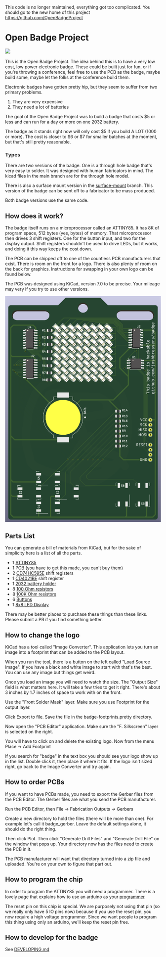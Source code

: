 This code is no longer maintained, everything got too complicated. You should go to the new home of this project
https://github.com/OpenBadgeProject



# Open Badge Project

![](<images/badge.gif>)

This is the Open Badge Project. The idea behind this is to have a very low cost, low power electronic badge. These could be built just for fun, or if you're throwing a conference, feel free to use the PCB as the badge, maybe build some, maybe let the folks at the conference build them.

Electronic badges have gotten pretty hip, but they seem to suffer from two primary problems.
1) They are very expensive
1) They need a lot of batteries

The goal of the Open Badge Project was to build a badge that costs $5 or less and can run for a day or more on one 2032 battery.

The badge as it stands right now will only cost $5 if you build A LOT (1000 or more). The cost is closer to $6 or $7 for smaller batches at the moment, but that's still pretty reasonable.

### Types
There are two versions of the badge. One is a through hole badge that's very easy to solder. It was designed with human fabricators in mind. The kicad files in the main branch are for the through hole model.

There is also a surface mount version in the [surface-mount](https://github.com/joshbressers/badge/tree/surface-mount) branch. This version of the badge can be sent off to a fabricator to be mass produced.

Both badge versions use the same code.

## How does it work?
The badge itself runs on a microprocessor called an ATTINY85. It has 8K of program space, 512 bytes (yes, bytes) of memory. That microprocessor then drives 3 shift registers. One for the button input, and two for the display output. Shift registers shouldn't be used to drive LEDs, but it works, and doing it this way keeps the cost down.

The PCB can be shipped off to one of the countless PCB manufacturers that exist. There is room on the front for a logo. There is also plenty of room on the back for graphics. Instructions for swapping in your own logo can be found below.

The PCB was designed using KiCad, version 7.0 to be precise. Your mileage may very if you try to use other versions.

![](<images/PCB.png>)

## Parts List
You can generate a bill of materials from KiCad, but for the sake of simplicity here is a list of all the parts.

- 1 [ATTINY85](https://www.digikey.com/en/products/detail/microchip-technology/ATTINY85-20PU/735469)
- 1 PCB (you have to get this made, you can't buy them)
- 2 [CD74HC595E](https://www.digikey.com/en/products/detail/texas-instruments/CD74HC595E/1507396) shift registers
- 1 [CD4021BE](https://www.digikey.com/en/products/detail/texas-instruments/CD4021BE/67261) shift register
- 1 [2032 battery holder](https://www.digikey.com/en/products/detail/adam-tech/BH-25C-1/13537703)
- 8 [100 Ohm resistors](https://www.digikey.com/en/products/detail/stackpole-electronics-inc/CF14JT100R/1741261)
- 8 [100K Ohm resistors](https://www.digikey.com/en/products/detail/stackpole-electronics-inc/CF14JT10K0/1741265)
- 6 [Buttons](https://www.amazon.com/gp/product/B07VSNN9S2/ref=ppx_yo_dt_b_asin_title_o00_s00?ie=UTF8&th=1)
- 1 [8x8 LED Display](https://www.aliexpress.us/item/3256805713726832.html?spm=a2g0o.order_list.order_list_main.11.64611802KkD7xH&gatewayAdapt=glo2usa)

There may be better places to purchase these things than these links. Please submit a PR if you find something better.

## How to change the logo
KiCad has a tool called "Image Converter". This application lets you turn an image into a footprint that can be added to the PCB layout.

When you run the tool, there is a button on the left called "Load Source Image". If you have a black and white image to start with that's the best. You can use any image but things get weird.

Once you load an image you will need to watch the size. The "Output Size" field is what matters here. It will take a few tries to get it right. There's about 3 inches by 1.7 inches of space to work with on the front.

Use the "Front Solder Mask" layer. Make sure you use Footprint for the output layer.

Click Export to file. Save the file in the badge-footprints.pretty directory.

Now open the "PCB Editor" application. Make sure the "F. Silkscreen" layer is selected on the right.

You will have to click on and delete the existing logo. Now from the menu Place -> Add Footprint

If you search for "badge" in the text box you should see your logo show up in the list. Double click it, then place it where it fits. If the logo isn't sized right, go back to the Image Converter and try again.

## How to order PCBs
If you want to have PCBs made, you need to export the Gerber files from the PCB Editor. The Gerber files are what you send the PCB manufacturer.

Run the PCB Editor, then File -> Fabrication Outputs -> Gerbers

Create a new directory to hold the files (there will be more than one). For example let's call it badge_gerber. Leave the default settings alone, it should do the right thing.

Then click Plot. Then click "Generate Drill Files" and "Generate Drill File" on the window that pops up. Your directory now has the files need to create the PCB in it.

The PCB manufacturer will want that directory turned into a zip file and uploaded. You're on your own to figure that part out.

## How to program the chip

In order to program the ATTINY85 you will need a programmer. There is a lovely page that explains how to use an arduino as your [programmer](https://www.instructables.com/How-to-Program-an-Attiny85-From-an-Arduino-Uno/)

The reset pin on this chip is special. We are purposely not using that pin (so we really only have 5 IO pins now) because if you use the reset pin, you now require a high voltage programmer. Since we want people to program this thing using only an arduino, we'll keep the reset pin free.

## How to develop for the badge
See [DEVELOPING.md](DEVELOPING.md)
